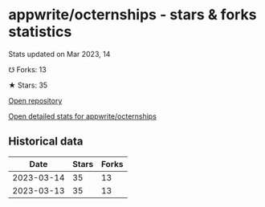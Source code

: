 # appwrite/octernships - stars & forks statistics

Stats updated on Mar 2023, 14

☋ Forks: 13

★ Stars: 35

[Open repository](https://github.com/appwrite/octernships)

[Open detailed stats for appwrite/octernships](https://reviewgithub.com/rep/appwrite/octernships)

## Historical data
| Date | Stars | Forks |
|------|-------|-------|
| 2023-03-14 | 35 | 13 | 
| 2023-03-13 | 35 | 13 | 


